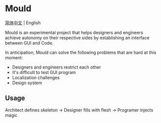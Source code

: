 # Mould

[简体中文](./README.md) | English

Mould is an experimental project that helps designers and engineers achieve autonomy on their respective sides by establishing an interface between GUI and Code.

In anticipation, Mould can solve the following problems that are hard at this moment:

-   Designers and engineers restrict each other
-   It's difficult to test GUI program
-   Localization challenges
-   Design system

## Usage

Architect defines skeleton -> Designer fills with flesh -> Programer injects magic
